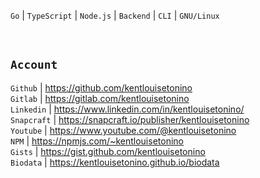 ``Go`` | ``TypeScript`` | ``Node.js`` | ``Backend`` | ``CLI`` | ``GNU/Linux``

<br />

## ``Account``
``Github`` | https://github.com/kentlouisetonino <br />
``Gitlab`` | https://gitlab.com/kentlouisetonino <br />
``Linkedin`` | https://www.linkedin.com/in/kentlouisetonino/ <br />
``Snapcraft`` | https://snapcraft.io/publisher/kentlouisetonino <br />
``Youtube`` | https://www.youtube.com/@kentlouisetonino <br />
``NPM`` | https://npmjs.com/~kentlouisetonino <br />
``Gists`` | https://gist.github.com/kentlouisetonino <br />
``Biodata`` | https://kentlouisetonino.github.io/biodata

